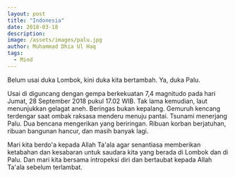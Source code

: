 ```yaml
---
layout: post
title: "Indonesia"
date: 2018-03-18
description: 
image: /assets/images/palu.jpg
author: Muhammad Dhia Ul Haq
tags: 
  - Mind
---
```

Belum usai duka Lombok, kini duka kita bertambah. Ya, duka Palu. 

Usai di diguncang dengan gempa berkekuatan 7,4 magnitudo pada hari Jumat, 28 September 2018 pukul 17.02 WIB. Tak lama kemudian, laut menunjukkan gelagat aneh. Beringas bukan kepalang. Gemuruh kencang terdengar saat ombak raksasa menderu menuju pantai. Tsunami menerjang Palu. Dua bencana mengerikan yang beriringan. Ribuan korban berjatuhan, ribuan bangunan hancur, dan masih banyak lagi. 

Mari kita berdo'a kepada Allah Ta'ala agar senantiasa memberikan ketabahan dan kesabaran untuk saudara kita yang berada di Lombok dan di Palu. Dan mari kita bersama intropeksi diri dan bertaubat kepada Allah Ta'ala sebelum terlambat.